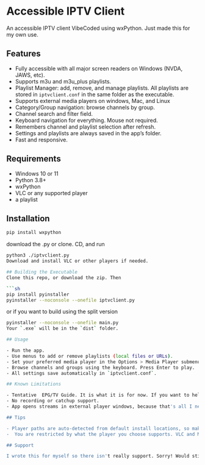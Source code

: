 # Accessible IPTV Client

An accessible IPTV client VibeCoded using wxPython. Just made this for my own use.

## Features

- Fully accessible with all major screen readers on Windows (NVDA, JAWS, etc).
- Supports m3u and m3u_plus playlists.
- Playlist Manager: add, remove, and manage playlists. All playlists are stored in `iptvclient.conf` in the same folder as the executable.
- Supports external media players on windows, Mac, and Linux
- Category/Group navigation: browse channels by group.
- Channel search and filter field.
- Keyboard navigation for everything. Mouse not required.
- Remembers channel and playlist selection after refresh.
- Settings and playlists are always saved in the app’s folder.
- Fast and responsive.

## Requirements

- Windows 10 or 11
- Python 3.8+
- wxPython
- VLC or any supported player
- a playlist


## Installation

```sh
pip install wxpython
```
download the .py or clone. CD,  and run
```sh
python3 ./iptvclient.py
Download and install VLC or other players if needed.

## Building the Executable
Clone this repo, or download the zip. Then

```sh
pip install pyinstaller
pyinstaller --noconsole --onefile iptvclient.py
```
or if you want to build using the split version
```sh
pyinstaller --noconsole --onefile main.py
Your `.exe` will be in the `dist` folder.

## Usage

- Run the app.
- Use menus to add or remove playlists (local files or URLs).
- Set your preferred media player in the Options > Media Player submenu.
- Browse channels and groups using the keyboard. Press Enter to play.
- All settings save automatically in `iptvclient.conf`.

## Known Limitations

- Tentative  EPG/TV Guide. It is what it is for now. If you want to help or fork, feel free. EPG is loaded on startup and then it is checked in the background and kept in a sqLite database in the directory where the script, or executable is. Supports XMLTV, and EPG GZ
- No recording or catchup support.
- App opens streams in external player windows, because that's all I need it to do.

## Tips

- Player paths are auto-detected from default install locations, so make sure they are installed first.
-  You are restricted by what the player you choose supports. VLC and Media player classic support a wide variety of formats.

## Support

I wrote this for myself so there isn't really support. Sorry! Would still love to know if something isn't working, though.
